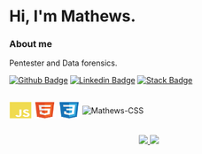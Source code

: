 
# Hi, I'm Mathews.

### About me
Pentester and Data forensics.

[![Github Badge](https://img.shields.io/badge/-Github-000?style=flat-square&logo=Github&logoColor=white&link=https://github.com/mathews123?tab=repositories)](https://github.com/mathews123?tab=repositories)
[![Linkedin Badge](https://img.shields.io/badge/-LinkedIn-blue?style=flat-square&logo=Linkedin&logoColor=white&link=https://www.linkedin.com/in/mathews-pinheiro-21bb23210/)](https://www.linkedin.com/in/mathews-pinheiro-21bb23210/)
[![Stack Badge](https://img.shields.io/badge/-Stack%20overflow-FE7A16?style=flat-square&logo=stack-overflow&logoColor=white&link=https://stackoverflow.com/users/15796555/mathews)](https://stackoverflow.com/users/15796555/mathews)
<div style="display: inline_block"><br>
  <img align="center" alt="Mathews-Js" height="30" width="40" src="https://raw.githubusercontent.com/devicons/devicon/master/icons/javascript/javascript-plain.svg">
  <img align="center" alt="Mathews-HTML" height="30" width="40" src="https://raw.githubusercontent.com/devicons/devicon/master/icons/html5/html5-original.svg">
  <img align="center" alt="Mathews-CSS" height="30" width="40" src="https://raw.githubusercontent.com/devicons/devicon/master/icons/css3/css3-original.svg">
  <img align="center" alt="Mathews-CSS" height="30" width="40" src="https://cdn.jsdelivr.net/gh/devicons/devicon/icons/flutter/flutter-original.svg" />
</div>

  ##

<div align="center">
  <a href="https://github.com/mathews123">
  <img height="180em" src="https://github-readme-stats.vercel.app/api?username=mathews123&show_icons=true&theme=dracula&include_all_commits=true&count_private=true"/>
  <img height="180em" src="https://github-readme-stats.vercel.app/api/top-langs/?username=mathews123&layout=compact&langs_count=7&theme=dracula"/>
</div>

  ##

